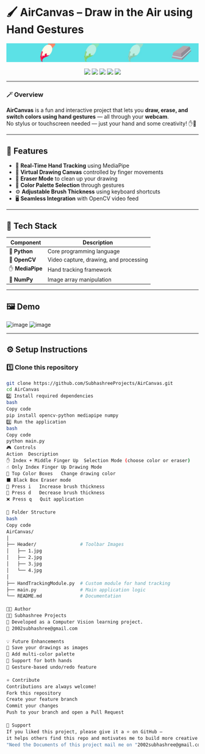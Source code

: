 # 🖌️ AirCanvas – Draw in the Air using Hand Gestures

<p align="center">
  <img src="Header/1.jpg" alt="AirCanvas Preview" width="600">
</p>

<p align="center">
  <a href="https://www.python.org/"><img src="https://img.shields.io/badge/Python-3.8%2B-blue?logo=python&logoColor=white"></a>
  <a href="https://opencv.org/"><img src="https://img.shields.io/badge/OpenCV-4.x-green?logo=opencv&logoColor=white"></a>
  <a href="https://developers.google.com/mediapipe"><img src="https://img.shields.io/badge/MediaPipe-Live%20Tracking-orange?logo=google&logoColor=white"></a>
  <a href="https://github.com/SubhashreeProjects/AirCanvas/blob/main/LICENSE"><img src="https://img.shields.io/badge/License-MIT-yellow"></a>
  <a href="https://github.com/SubhashreeProjects/AirCanvas/stargazers"><img src="https://img.shields.io/github/stars/SubhashreeProjects/AirCanvas?style=social"></a>
</p>

---

### 🪄 Overview

**AirCanvas** is a fun and interactive project that lets you **draw, erase, and switch colors using hand gestures** — all through your **webcam**.  
No stylus or touchscreen needed — just your hand and some creativity! ✋🎨

---

## 🚀 Features

- 🧠 **Real-Time Hand Tracking** using MediaPipe  
- 🎨 **Virtual Drawing Canvas** controlled by finger movements  
- 🧽 **Eraser Mode** to clean up your drawing  
- 🌈 **Color Palette Selection** through gestures  
- ⚙️ **Adjustable Brush Thickness** using keyboard shortcuts  
- 🖥️ **Seamless Integration** with OpenCV video feed  

---

## 🧰 Tech Stack

| Component | Description |
|------------|-------------|
| 🐍 **Python** | Core programming language |
| 🎥 **OpenCV** | Video capture, drawing, and processing |
| ✋ **MediaPipe** | Hand tracking framework |
| 🔢 **NumPy** | Image array manipulation |

---

## 🖼️ Demo

<img width="500" height="500" alt="image" src="https://github.com/user-attachments/assets/14d08ecb-a54e-4d23-a07a-4ee8d9ca8e35" />
<img width="500" height="700" alt="image" src="https://github.com/user-attachments/assets/4f76c1ac-ea72-4db2-ac3e-5cf64b9a23ea" />


---

## ⚙️ Setup Instructions

### 1️⃣ Clone this repository
```bash
git clone https://github.com/SubhashreeProjects/AirCanvas.git
cd AirCanvas
2️⃣ Install required dependencies
bash
Copy code
pip install opencv-python mediapipe numpy
3️⃣ Run the application
bash
Copy code
python main.py
🎮 Controls
Action	Description
✋ Index + Middle Finger Up	Selection Mode (choose color or eraser)
☝️ Only Index Finger Up	Drawing Mode
🎨 Top Color Boxes	Change drawing color
⬛ Black Box	Eraser mode
🔼 Press i	Increase brush thickness
🔽 Press d	Decrease brush thickness
❌ Press q	Quit application

📁 Folder Structure
bash
Copy code
AirCanvas/
│
├── Header/                # Toolbar Images
│   ├── 1.jpg
│   ├── 2.jpg
│   ├── 3.jpg
│   └── 4.jpg
│
├── HandTrackingModule.py  # Custom module for hand tracking
├── main.py                # Main application logic
└── README.md              # Documentation

🧑‍💻 Author
👩‍💻 Subhashree Projects
📍 Developed as a Computer Vision learning project.
📧 2002subhashree@gmail.com

💡 Future Enhancements
💾 Save your drawings as images
🎨 Add multi-color palette
🤲 Support for both hands
🔁 Gesture-based undo/redo feature

⭐ Contribute
Contributions are always welcome!
Fork this repository
Create your feature branch
Commit your changes
Push to your branch and open a Pull Request

🖤 Support
If you liked this project, please give it a ⭐ on GitHub —
it helps others find this repo and motivates me to build more creative projects!
"Need the Documents of this project mail me on "2002subhashree@gmail.com"."

